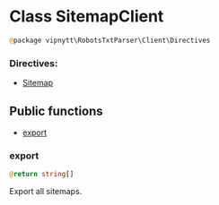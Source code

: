 # Class SitemapClient
```php
@package vipnytt\RobotsTxtParser\Client\Directives
```

### Directives:
- [Sitemap](../directives.md#sitemap)

## Public functions
- [export](#export)

### export
```php
@return string[]
```
Export all sitemaps.
